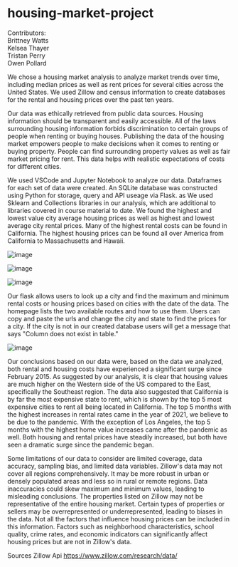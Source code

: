 # housing-market-project

Contributors:<br>
Brittney Watts<br>
Kelsea Thayer<br>
Tristan Perry<br>
Owen Pollard<br>

We chose a housing market analysis to analyze market trends over time, including median prices as well as rent prices for several cities across the United States. We used Zillow and census information to create databases for the rental and housing prices over the past ten years. 

Our data was ethically retrieved from public data sources. Housing information should be transparent and easily accessible. All of the laws surrounding housing information forbids discrimination to certain groups of people when renting or buying houses. Publishing the data of the housing market empowers people to make decisions when it comes to renting or buying property. People can find surrounding property values as well as fair market pricing for rent. This data helps with realistic expectations of costs for different cities. 

We used VSCode and Jupyter Notebook to analyze our data. Dataframes for each set of data were created. An SQLite database was constructed using Python for storage, query and API useage via Flask. as We used Sklearn and Collections libraries in our analysis, which are additional to libraries covered in course material to date. We found the highest and lowest value city average housing prices as well as highest and lowest average city rental prices. Many of the highest rental costs can be found in California. The highest housing prices can be found all over America from California to Massachusetts and Hawaii. 


![image](https://github.com/brittnwatts/housing-market-project/assets/152021966/0ac1c09a-8a13-43d0-999f-abada5d69ce8)


![image](https://github.com/brittnwatts/housing-market-project/assets/152021966/a99a4d9e-cf50-4b93-a303-6782ff0b7bfe)



![image](https://github.com/brittnwatts/housing-market-project/assets/152021966/76818044-a15d-4dae-85cd-a51ed59e86af)



Our flask allows users to look up a city and find the maximum and minimum rental costs or housing prices based on cities with the date of the data. The homepage lists the two available routes and how to use them. Users can copy and paste the urls and change the city and state to find the prices for a city. If the city is not in our created database users will get a message that says "Column does not exist in table." 


![image](https://github.com/brittnwatts/housing-market-project/assets/152021966/ff88c22f-334d-474a-99cc-e9952744475f)


Our conclusions based on our data were, based on the data we analyzed, both rental and housing costs have experienced a significant surge since February 2015. As suggested by our analysis, it is clear that housing values are much higher on the Western side of the US compared to the East, specifically the Southeast region. The data also suggested that California is by far the most expensive state to rent, which is shown by the top 5 most expensive cities to rent all being located in California. The top 5 months with the highest increases in rental rates came in the year of 2021, we believe to be due to the pandemic. With the exception of Los Angeles, the top 5 months with the highest home value increases came after the pandemic as well. Both housing and rental prices have steadily increased, but both have seen a dramatic surge since the pandemic began.

Some limitations of our data to consider are limited coverage, data accuracy, sampling bias, and limited data variables. Zillow's data may not cover all regions comprehensively. It may be more robust in urban or densely populated areas and less so in rural or remote regions. Data inaccuracies could skew maximum and minimum values, leading to misleading conclusions. The properties listed on Zillow may not be representative of the entire housing market. Certain types of properties or sellers may be overrepresented or underrepresented, leading to biases in the data. Not all the factors that influence housing prices can be included in this information. Factors such as neighborhood characteristics, school quality, crime rates, and economic indicators can significantly affect housing prices but are not in Zillow's data.


Sources 
Zillow Api https://www.zillow.com/research/data/



